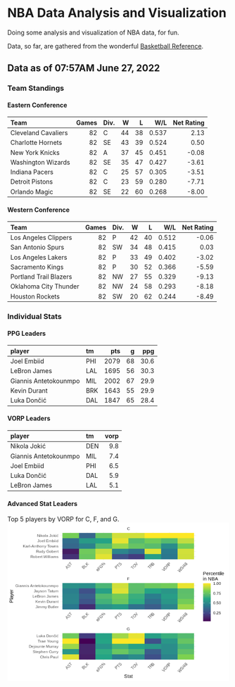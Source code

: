 # NBA Data Analysis and Visualization

Doing some analysis and visualization of NBA data, for fun.

Data, so far, are gathered from the wonderful [Basketball
Reference](https://www.basketball-reference.com/).

## Data as of 07:57AM June 27, 2022

### Team Standings

#### Eastern Conference

| Team                | Games | Div. |  W |  L |   W/L | Net Rating |
| :------------------ | ----: | :--- | -: | -: | ----: | ---------: |
| Cleveland Cavaliers |    82 | C    | 44 | 38 | 0.537 |       2.13 |
| Charlotte Hornets   |    82 | SE   | 43 | 39 | 0.524 |       0.50 |
| New York Knicks     |    82 | A    | 37 | 45 | 0.451 |     \-0.08 |
| Washington Wizards  |    82 | SE   | 35 | 47 | 0.427 |     \-3.61 |
| Indiana Pacers      |    82 | C    | 25 | 57 | 0.305 |     \-3.51 |
| Detroit Pistons     |    82 | C    | 23 | 59 | 0.280 |     \-7.71 |
| Orlando Magic       |    82 | SE   | 22 | 60 | 0.268 |     \-8.00 |

#### Western Conference

| Team                   | Games | Div. |  W |  L |   W/L | Net Rating |
| :--------------------- | ----: | :--- | -: | -: | ----: | ---------: |
| Los Angeles Clippers   |    82 | P    | 42 | 40 | 0.512 |     \-0.06 |
| San Antonio Spurs      |    82 | SW   | 34 | 48 | 0.415 |       0.03 |
| Los Angeles Lakers     |    82 | P    | 33 | 49 | 0.402 |     \-3.02 |
| Sacramento Kings       |    82 | P    | 30 | 52 | 0.366 |     \-5.59 |
| Portland Trail Blazers |    82 | NW   | 27 | 55 | 0.329 |     \-9.13 |
| Oklahoma City Thunder  |    82 | NW   | 24 | 58 | 0.293 |     \-8.18 |
| Houston Rockets        |    82 | SW   | 20 | 62 | 0.244 |     \-8.49 |

### Individual Stats

#### PPG Leaders

| player                | tm  |  pts |  g |  ppg |
| :-------------------- | :-- | ---: | -: | ---: |
| Joel Embiid           | PHI | 2079 | 68 | 30.6 |
| LeBron James          | LAL | 1695 | 56 | 30.3 |
| Giannis Antetokounmpo | MIL | 2002 | 67 | 29.9 |
| Kevin Durant          | BRK | 1643 | 55 | 29.9 |
| Luka Dončić           | DAL | 1847 | 65 | 28.4 |

#### VORP Leaders

| player                | tm  | vorp |
| :-------------------- | :-- | ---: |
| Nikola Jokić          | DEN |  9.8 |
| Giannis Antetokounmpo | MIL |  7.4 |
| Joel Embiid           | PHI |  6.5 |
| Luka Dončić           | DAL |  5.9 |
| LeBron James          | LAL |  5.1 |

#### Advanced Stat Leaders

Top 5 players by VORP for C, F, and G.
![](README_files/figure-gfm/README-unnamed-chunk-7-1.png)<!-- -->
